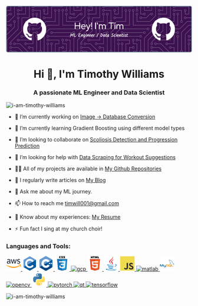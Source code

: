 ![Header](./github-header-image-1.png)
<h1 align="center">Hi 👋, I'm Timothy Williams</h1>
<h3 align="center">A passionate ML Engineer and Data Scientist</h3>


<p align="left"> <img src="https://komarev.com/ghpvc/?username=i-am-timothy-williams&label=Profile%20views&color=0e75b6&style=flat" alt="i-am-timothy-williams" /> </p>

- 🔭 I’m currently working on [Image -> Database Conversion](https://github.com/I-Am-Timothy-Williams/form-conversion)

- 🌱 I’m currently learning Gradient Boosting using different model types

- 👯 I’m looking to collaborate on [Scoliosis Detection and Progression Prediction](https://github.com/I-Am-Timothy-Williams/scoliosis-detection)

- 🤝 I’m looking for help with [Data Scraping for Workout Suggestions](https://github.com/I-Am-Timothy-Williams/workout-suggestion)

- 👨‍💻 All of my projects are available in [My Github Repositories](https://github.com/I-Am-Timothy-Williams)

- 📝 I regularly write articles on [My Blog](https://timwill001.wixsite.com/ml-with-tim/blog)

- 💬 Ask me about my ML journey.

- 📫 How to reach me timwill001@gmail.com

- 📄 Know about my experiences: [My Resume](https://docs.google.com/document/d/1bCQuAl4iQZGG_fmXKePHPpcQC9JR5wNuWnXHD1vb-UQ/edit?usp=sharing)

- ⚡ Fun fact I sing at my church choir!


<h3 align="left">Languages and Tools:</h3>
<p align="left"> <a href="https://aws.amazon.com" target="_blank" rel="noreferrer"> <img src="https://raw.githubusercontent.com/devicons/devicon/master/icons/amazonwebservices/amazonwebservices-original-wordmark.svg" alt="aws" width="40" height="40"/> </a> <a href="https://www.cprogramming.com/" target="_blank" rel="noreferrer"> <img src="https://raw.githubusercontent.com/devicons/devicon/master/icons/c/c-original.svg" alt="c" width="40" height="40"/> </a> <a href="https://www.w3schools.com/cpp/" target="_blank" rel="noreferrer"> <img src="https://raw.githubusercontent.com/devicons/devicon/master/icons/cplusplus/cplusplus-original.svg" alt="cplusplus" width="40" height="40"/> </a> <a href="https://www.w3schools.com/css/" target="_blank" rel="noreferrer"> <img src="https://raw.githubusercontent.com/devicons/devicon/master/icons/css3/css3-original-wordmark.svg" alt="css3" width="40" height="40"/> </a> <a href="https://cloud.google.com" target="_blank" rel="noreferrer"> <img src="https://www.vectorlogo.zone/logos/google_cloud/google_cloud-icon.svg" alt="gcp" width="40" height="40"/> </a> <a href="https://www.w3.org/html/" target="_blank" rel="noreferrer"> <img src="https://raw.githubusercontent.com/devicons/devicon/master/icons/html5/html5-original-wordmark.svg" alt="html5" width="40" height="40"/> </a> <a href="https://www.java.com" target="_blank" rel="noreferrer"> <img src="https://raw.githubusercontent.com/devicons/devicon/master/icons/java/java-original.svg" alt="java" width="40" height="40"/> </a> <a href="https://developer.mozilla.org/en-US/docs/Web/JavaScript" target="_blank" rel="noreferrer"> <img src="https://raw.githubusercontent.com/devicons/devicon/master/icons/javascript/javascript-original.svg" alt="javascript" width="40" height="40"/> </a> <a href="https://www.mathworks.com/" target="_blank" rel="noreferrer"> <img src="https://upload.wikimedia.org/wikipedia/commons/2/21/Matlab_Logo.png" alt="matlab" width="40" height="40"/> </a> <a href="https://www.mysql.com/" target="_blank" rel="noreferrer"> <img src="https://raw.githubusercontent.com/devicons/devicon/master/icons/mysql/mysql-original-wordmark.svg" alt="mysql" width="40" height="40"/> </a> <a href="https://opencv.org/" target="_blank" rel="noreferrer"> <img src="https://www.vectorlogo.zone/logos/opencv/opencv-icon.svg" alt="opencv" width="40" height="40"/> </a> <a href="https://www.python.org" target="_blank" rel="noreferrer"> <img src="https://raw.githubusercontent.com/devicons/devicon/master/icons/python/python-original.svg" alt="python" width="40" height="40"/> </a> <a href="https://pytorch.org/" target="_blank" rel="noreferrer"> <img src="https://www.vectorlogo.zone/logos/pytorch/pytorch-icon.svg" alt="pytorch" width="40" height="40"/> </a> <a href="https://www.qt.io/" target="_blank" rel="noreferrer"> <img src="https://upload.wikimedia.org/wikipedia/commons/0/0b/Qt_logo_2016.svg" alt="qt" width="40" height="40"/> </a> <a href="https://www.tensorflow.org" target="_blank" rel="noreferrer"> <img src="https://www.vectorlogo.zone/logos/tensorflow/tensorflow-icon.svg" alt="tensorflow" width="40" height="40"/> </a> </p>

<p><img align="center" src="https://github-readme-streak-stats.herokuapp.com/?user=i-am-timothy-williams&" alt="i-am-timothy-williams" /></p>
